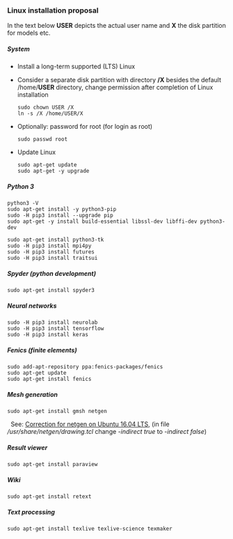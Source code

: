 ### Linux installation proposal

<!-- Version: 2018-03-20 Dietmar Wilhelm Weiss -->

In the text below **USER** depicts the actual user name and **X** the disk partition for models etc.

##### System

- Install a long-term supported (LTS) Linux
- Consider a separate disk partition with directory **/X** besides the default /home/**USER** directory, 
  change permission after completion of Linux installation
  
      sudo chown USER /X
      ln -s /X /home/USER/X

     
- Optionally: password for root (for login as root)

      sudo passwd root 

- Update Linux

      sudo apt-get update
      sudo apt-get -y upgrade

##### Python 3

    python3 -V
    sudo apt-get install -y python3-pip
    sudo -H pip3 install --upgrade pip 
    sudo apt-get -y install build-essential libssl-dev libffi-dev python3-dev
 
    sudo apt-get install python3-tk
    sudo -H pip3 install mpi4py
    sudo -H pip3 install futures
    sudo -H pip3 install traitsui

##### Spyder (python development)

    sudo apt-get install spyder3

##### Neural networks

    sudo -H pip3 install neurolab
    sudo -H pip3 install tensorflow
    sudo -H pip3 install keras

##### Fenics (finite elements)

    sudo add-apt-repository ppa:fenics-packages/fenics
    sudo apt-get update
    sudo apt-get install fenics

##### Mesh generation

    sudo apt-get install gmsh netgen
    
&nbsp; See: [Correction for netgen on Ubuntu 16.04 LTS](https://sourceforge.net/p/netgen-mesher/discussion/905307/thread/946ccfc2/), (in file _/usr/share/netgen/drawing.tcl_ change _-indirect true_ to _-indirect false_)

##### Result viewer

    sudo apt-get install paraview

##### Wiki

    sudo apt-get install retext

##### Text processing

    sudo apt-get install texlive texlive-science texmaker
